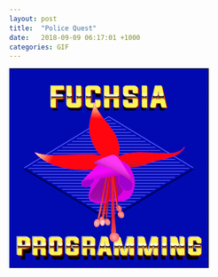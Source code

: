 ```yaml
---
layout: post
title:  "Police Quest"
date:   2018-09-09 06:17:01 +1000
categories: GIF
---
```


![Police Quest](/assets/images/gifs/police-quest.gif "Police Quest")
